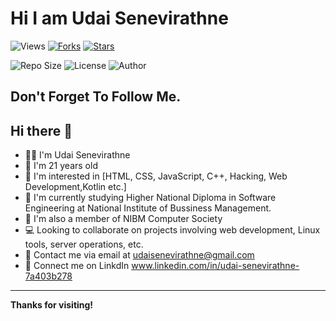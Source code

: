 # Hi I am Udai Senevirathne

![Views](https://komarev.com/ghpvc/?username=yourusername&color=green&style=flat-square)
[![Forks](https://img.shields.io/github/forks/yourusername/yourrepo.svg)](https://github.com/yourusername/yourrepo/network/members)
[![Stars](https://img.shields.io/github/stars/yourusername/yourrepo.svg)](https://github.com/yourusername/yourrepo/stargazers)

![Repo Size](https://img.shields.io/github/repo-size/yourusername/yourrepo)
![License](https://img.shields.io/github/license/yourusername/yourrepo)
![Author](https://img.shields.io/badge/Author-yourname-purple)

## Don't Forget To Follow Me.

## Hi there 👋

- 👨‍💻 I'm Udai Senevirathne
- 🎂 I'm 21 years old
- 👀 I'm interested in [HTML, CSS, JavaScript, C++, Hacking, Web Development,Kotlin etc.]
- 📖 I'm currently studying Higher National Diploma in Software Engineering at National Institute of Bussiness Management.
- 👥 I'm also a member of NIBM Computer Society
- 💻 Looking to collaborate on projects involving web development, Linux tools, server operations, etc.
- 📧 Contact me via email at udaisenevirathne@gmail.com
- 📸 Connect me on LinkdIn www.linkedin.com/in/udai-senevirathne-7a403b278


---

**Thanks for visiting!**
